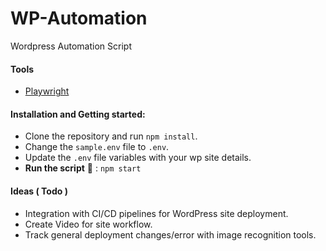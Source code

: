 # WP-Automation
Wordpress Automation Script 

#### Tools 
 - [Playwright](https://github.com/microsoft/playwright)

#### Installation and Getting started:
- Clone the repository and run `npm install`.
- Change the `sample.env` file to `.env`.
- Update the `.env` file variables with your wp site details.
- **Run the script** :tada: : `npm start`

#### Ideas ( Todo )
- Integration with CI/CD pipelines for WordPress site deployment.
- Create Video for site workflow.
- Track general deployment changes/error with image recognition tools.